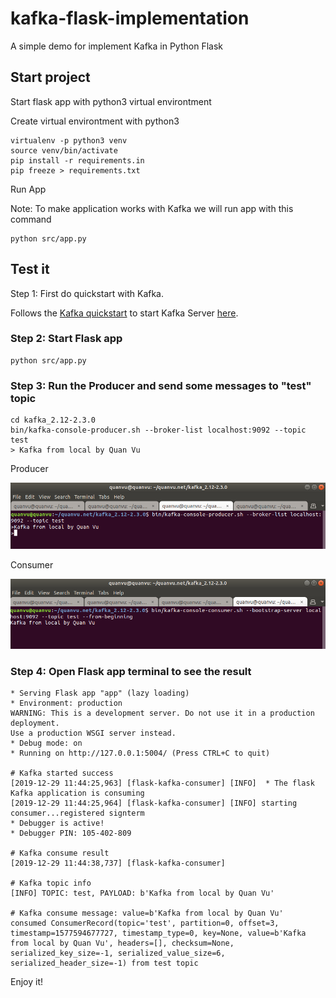 # kafka-flask-implementation

A simple demo for implement Kafka in Python Flask

## Start project

Start flask app with python3 virtual environtment

Create virtual environtment with python3

```shell
virtualenv -p python3 venv
source venv/bin/activate
pip install -r requirements.in
pip freeze > requirements.txt
```

Run App

Note: To make application works with Kafka we will run app with this command

```shell
python src/app.py
```

## Test it

Step 1: First do quickstart with Kafka.

Follows the [Kafka quickstart](https://kafka.apache.org/quickstart) to start Kafka Server [here](https://kafka.apache.org/quickstart). 

### Step 2: Start Flask app

```shell
python src/app.py
```

### Step 3: Run the Producer and send some messages to "test" topic

```shell
cd kafka_2.12-2.3.0
bin/kafka-console-producer.sh --broker-list localhost:9092 --topic test
> Kafka from local by Quan Vu
```

Producer

![](kafka-flask-implementation-producer.png)

Consumer

![](kafka-flask-implementation-consumer.png)

### Step 4: Open Flask app terminal to see the result

```shell
* Serving Flask app "app" (lazy loading)
* Environment: production
WARNING: This is a development server. Do not use it in a production deployment.
Use a production WSGI server instead.
* Debug mode: on
* Running on http://127.0.0.1:5004/ (Press CTRL+C to quit)

# Kafka started success
[2019-12-29 11:44:25,963] [flask-kafka-consumer] [INFO]  * The flask Kafka application is consuming
[2019-12-29 11:44:25,964] [flask-kafka-consumer] [INFO] starting consumer...registered signterm
* Debugger is active!
* Debugger PIN: 105-402-809

# Kafka consume result
[2019-12-29 11:44:38,737] [flask-kafka-consumer] 

# Kafka topic info
[INFO] TOPIC: test, PAYLOAD: b'Kafka from local by Quan Vu'

# Kafka consume message: value=b'Kafka from local by Quan Vu'
consumed ConsumerRecord(topic='test', partition=0, offset=3, timestamp=1577594677727, timestamp_type=0, key=None, value=b'Kafka from local by Quan Vu', headers=[], checksum=None, serialized_key_size=-1, serialized_value_size=6, serialized_header_size=-1) from test topic
```

Enjoy it!